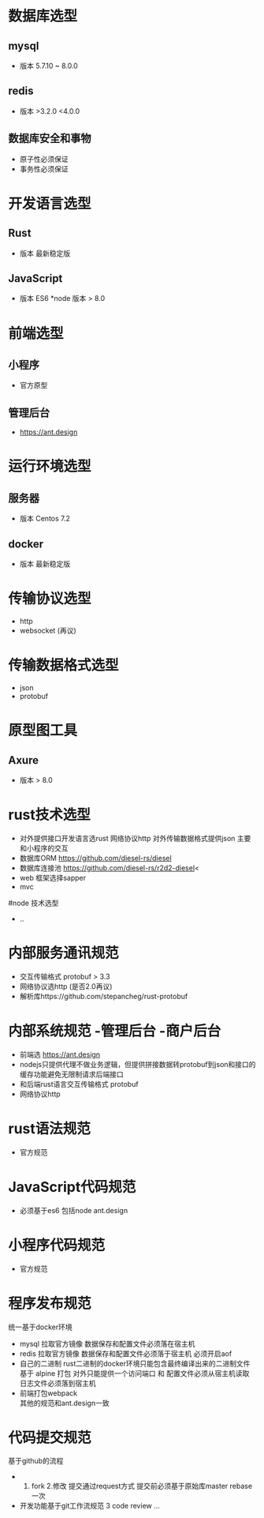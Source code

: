 
# 数据库选型
## mysql 
* 版本 5.7.10 ~ 8.0.0
## redis
* 版本 >3.2.0  <4.0.0
## 数据库安全和事物
* 原子性必须保证
* 事务性必须保证

# 开发语言选型
## Rust
* 版本 最新稳定版
## JavaScript
* 版本 ES6
*node 版本 > 8.0 

# 前端选型
## 小程序
* 官方原型
## 管理后台
* https://ant.design

# 运行环境选型
## 服务器 
* 版本 Centos 7.2
## docker
* 版本 最新稳定版

# 传输协议选型
* http
* websocket (再议)

# 传输数据格式选型
* json
* protobuf

# 原型图工具
## Axure 
* 版本 > 8.0


# rust技术选型
* 对外提供接口开发语言选rust  网络协议http 对外传输数据格式提供json 主要和小程序的交互
* 数据库ORM https://github.com/diesel-rs/diesel   
* 数据库连接池 https://github.com/diesel-rs/r2d2-diesel<
* web 框架选择sapper 
* mvc

#node 技术选型
* ..


# 内部服务通讯规范
* 交互传输格式 protobuf > 3.3  </br>
* 网络协议选http (是否2.0再议) </br>
* 解析库https://github.com/stepancheg/rust-protobuf 


# 内部系统规范 -管理后台 -商户后台 
* 前端选 https://ant.design 
* nodejs只提供代理不做业务逻辑，但提供拼接数据转protobuf到json和接口的缓存功能避免无限制请求后端接口 
* 和后端rust语言交互传输格式 protobuf 
* 网络协议http  


# rust语法规范
* 官方规范

# JavaScript代码规范
* 必须基于es6  包括node  ant.design

# 小程序代码规范
* 官方规范



# 程序发布规范
统一基于docker环境
* mysql 
拉取官方镜像 数据保存和配置文件必须落在宿主机
* redis 
拉取官方镜像 数据保存和配置文件必须落于宿主机 必须开启aof 
* 自己的二进制 
rust二进制的docker环境只能包含最终编译出来的二进制文件 基于 alpine 打包  对外只能提供一个访问端口 和 配置文件必须从宿主机读取 日志文件必须落到宿主机
* 前端打包webpack  
其他的规范和ant.design一致


# 代码提交规范
基于github的流程
* 1. fork  2.修改 提交通过request方式  提交前必须基于原始库master rebase一次
* 开发功能基于git工作流规范 
3 code review ...





 
